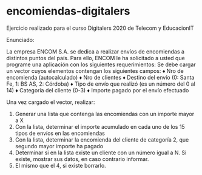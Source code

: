 # encomiendas-digitalers
Ejercicio realizado para el curso Digitalers 2020 de Telecom y EducacionIT

Enunciado: 

La empresa ENCOM S.A. se dedica a realizar envíos de encomiendas a distintos puntos del país. Para ello, ENCOM le ha solicitado a usted que programe una aplicación con los siguientes requerimientos:
Se debe cargar un vector cuyos elementos contengan los siguientes campos:
♦ Nro de encomienda (autocalculado)
♦ Nro de clientes
♦ Destino del envío (0: Santa Fe, 1: BS AS, 2: Córdoba)
♦ Tipo de envío que realizó (es un número del 0 al 14)
♦ Categoría del cliente (0-3)
♦ Importe pagado por el envío efectuado

Una vez cargado el vector, realizar:
1. Generar una lista que contenga las encomiendas con un importe mayor a X
2. Con la lista, determinar el importe acumulado en cada uno de los 15 tipos de envíos en las encomiendas
3. Con la lista, determinar la encomienda del cliente de categoría 2, que segundo mayor importe ha pagado
4. Determinar si en la lista existe un cliente con un número igual a N. Si existe, mostrar sus datos, en caso contrario informar.
5. El mismo que el 4, si existe borrarlo.
